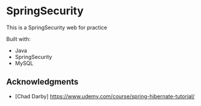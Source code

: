 # SpringSecurity

This is a SpringSecurity web for practice 

Built with:

- Java
- SpringSecurity 
- MySQL   

## Acknowledgments

* [Chad Darby] https://www.udemy.com/course/spring-hibernate-tutorial/ 
